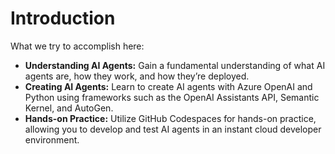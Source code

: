 # Introduction

What we try to accomplish here:

- **Understanding AI Agents:** Gain a fundamental understanding of what AI agents are, how they work, and how they’re deployed.
- **Creating AI Agents:** Learn to create AI agents with Azure OpenAI and Python using frameworks such as the OpenAI Assistants API, Semantic Kernel, and AutoGen.
- **Hands-on Practice:** Utilize GitHub Codespaces for hands-on practice, allowing you to develop and test AI agents in an instant cloud developer environment.
